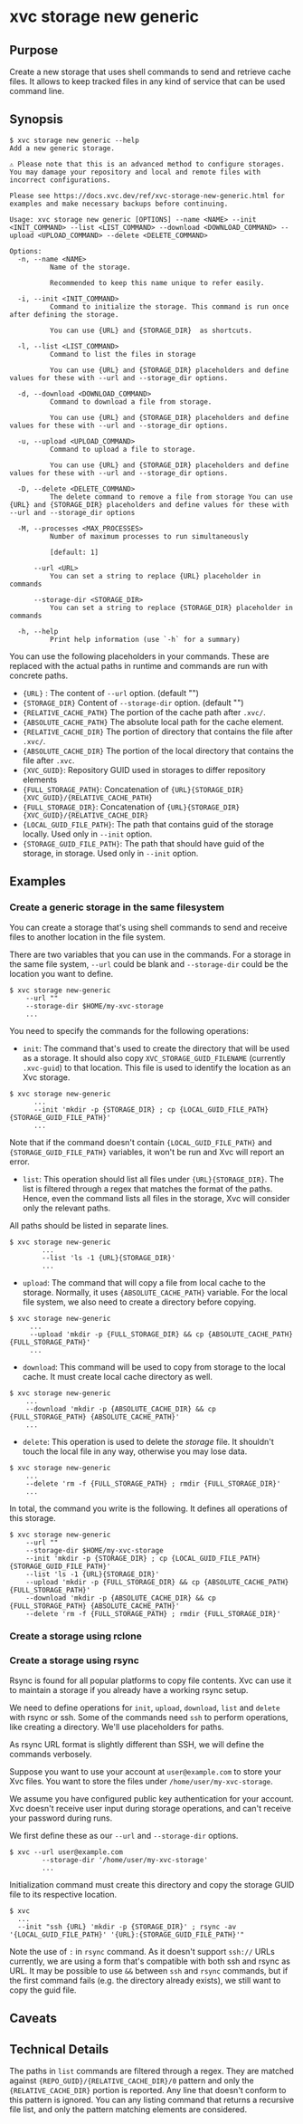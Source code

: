 # xvc storage new generic

## Purpose

Create a new storage that uses shell commands to send and retrieve cache files. 
It allows to keep tracked files in any kind of service that can be used command line.

## Synopsis 

```console
$ xvc storage new generic --help
Add a new generic storage.

⚠️ Please note that this is an advanced method to configure storages. You may damage your repository and local and remote files with incorrect configurations.

Please see https://docs.xvc.dev/ref/xvc-storage-new-generic.html for examples and make necessary backups before continuing.

Usage: xvc storage new generic [OPTIONS] --name <NAME> --init <INIT_COMMAND> --list <LIST_COMMAND> --download <DOWNLOAD_COMMAND> --upload <UPLOAD_COMMAND> --delete <DELETE_COMMAND>

Options:
  -n, --name <NAME>
          Name of the storage.
          
          Recommended to keep this name unique to refer easily.

  -i, --init <INIT_COMMAND>
          Command to initialize the storage. This command is run once after defining the storage.
          
          You can use {URL} and {STORAGE_DIR}  as shortcuts.

  -l, --list <LIST_COMMAND>
          Command to list the files in storage
          
          You can use {URL} and {STORAGE_DIR} placeholders and define values for these with --url and --storage_dir options.

  -d, --download <DOWNLOAD_COMMAND>
          Command to download a file from storage.
          
          You can use {URL} and {STORAGE_DIR} placeholders and define values for these with --url and --storage_dir options.

  -u, --upload <UPLOAD_COMMAND>
          Command to upload a file to storage.
          
          You can use {URL} and {STORAGE_DIR} placeholders and define values for these with --url and --storage_dir options.

  -D, --delete <DELETE_COMMAND>
          The delete command to remove a file from storage You can use {URL} and {STORAGE_DIR} placeholders and define values for these with --url and --storage_dir options

  -M, --processes <MAX_PROCESSES>
          Number of maximum processes to run simultaneously
          
          [default: 1]

      --url <URL>
          You can set a string to replace {URL} placeholder in commands

      --storage-dir <STORAGE_DIR>
          You can set a string to replace {STORAGE_DIR} placeholder in commands

  -h, --help
          Print help information (use `-h` for a summary)

```

You can use the following placeholders in your commands. 
These are replaced with the actual paths in runtime and commands are run with concrete paths. 

- `{URL}` : The content of `--url` option. (default "")
- `{STORAGE_DIR}` Content of `--storage-dir`  option. (default "")
- `{RELATIVE_CACHE_PATH}` The portion of the cache path after `.xvc/`. 
- `{ABSOLUTE_CACHE_PATH}` The absolute local path for the cache element. 
- `{RELATIVE_CACHE_DIR}` The portion of directory that contains the file after `.xvc/`.
- `{ABSOLUTE_CACHE_DIR}` The portion of the local directory that contains the file after `.xvc`.
- `{XVC_GUID}`: Repository GUID used in storages to differ repository elements
- `{FULL_STORAGE_PATH}`: Concatenation of `{URL}{STORAGE_DIR}{XVC_GUID}/{RELATIVE_CACHE_PATH}` 
- `{FULL_STORAGE_DIR}`: Concatenation of `{URL}{STORAGE_DIR}{XVC_GUID}/{RELATIVE_CACHE_DIR}`
- `{LOCAL_GUID_FILE_PATH}`: The path that contains guid of the storage locally. Used only in `--init` option. 
- `{STORAGE_GUID_FILE_PATH}`: The path that should have guid of the storage, in storage. Used only in `--init` option. 

## Examples

### Create a generic storage in the same filesystem

You can create a storage that's using shell commands to send and receive files to another location in the file system. 

There are two variables that you can use in the commands. 
For a storage in the same file system, `--url` could be blank and `--storage-dir` could be the location you want to define. 

```shell
$ xvc storage new-generic
    --url ""
    --storage-dir $HOME/my-xvc-storage
    ...
```

You need to specify the commands for the following operations: 

- `init`: The command that's used to create the directory that will be used as a storage. 
It should also copy `XVC_STORAGE_GUID_FILENAME` (currently `.xvc-guid`) to that location. 
This file is used to identify the location as an Xvc storage. 

```shell
$ xvc storage new-generic
      ...
      --init 'mkdir -p {STORAGE_DIR} ; cp {LOCAL_GUID_FILE_PATH} {STORAGE_GUID_FILE_PATH}'
      ...
```

Note that if the command doesn't contain `{LOCAL_GUID_FILE_PATH}` and `{STORAGE_GUID_FILE_PATH}` variables, it won't be run and Xvc will report an error.

- `list`: This operation should list all files under `{URL}{STORAGE_DIR}`.
The list is filtered through a regex that matches the format of the paths. 
Hence, even the command lists all files in the storage, Xvc will consider only the relevant paths.

All paths should be listed in separate lines. 

```shell
$ xvc storage new-generic
        ...
        --list 'ls -1 {URL}{STORAGE_DIR}'
        ...
```

- `upload`: The command that will copy a file from local cache to the storage. 
Normally, it uses `{ABSOLUTE_CACHE_PATH}` variable.
For the local file system, we also need to create a directory before copying. 

```shell
$ xvc storage new-generic
     ...
     --upload 'mkdir -p {FULL_STORAGE_DIR} && cp {ABSOLUTE_CACHE_PATH} {FULL_STORAGE_PATH}'
     ...
```

- `download`: This command will be used to copy from storage to the local cache. 
It must create local cache directory as well. 

```shell
$ xvc storage new-generic
    ...
    --download 'mkdir -p {ABSOLUTE_CACHE_DIR} && cp {FULL_STORAGE_PATH} {ABSOLUTE_CACHE_PATH}'
    ...
```

- `delete`: This operation is used to delete the _storage_ file. 
It shouldn't touch the local file in any way, otherwise you may lose data. 

```shell
$ xvc storage new-generic
    ...
    --delete 'rm -f {FULL_STORAGE_PATH} ; rmdir {FULL_STORAGE_DIR}'
    ...
```

In total, the command you write is the following. 
It defines all operations of this storage. 

```shell
$ xvc storage new-generic
    --url ""
    --storage-dir $HOME/my-xvc-storage
    --init 'mkdir -p {STORAGE_DIR} ; cp {LOCAL_GUID_FILE_PATH} {STORAGE_GUID_FILE_PATH}'
    --list 'ls -1 {URL}{STORAGE_DIR}'
    --upload 'mkdir -p {FULL_STORAGE_DIR} && cp {ABSOLUTE_CACHE_PATH} {FULL_STORAGE_PATH}'
    --download 'mkdir -p {ABSOLUTE_CACHE_DIR} && cp {FULL_STORAGE_PATH} {ABSOLUTE_CACHE_PATH}'
    --delete 'rm -f {FULL_STORAGE_PATH} ; rmdir {FULL_STORAGE_DIR}'
```

### Create a storage using rclone

### Create a storage using rsync

Rsync is found for all popular platforms to copy file contents. 
Xvc can use it to maintain a storage if you already have a working rsync setup.

We need to define operations for `init`, `upload`, `download`, `list` and `delete` with rsync or ssh. 
Some of the commands need `ssh` to perform operations, like creating a directory. 
We'll use placeholders for paths. 

As rsync URL format is slightly different than SSH, we will define the commands verbosely. 

Suppose you want to use your account at `user@example.com` to store your Xvc files. 
You want to store the files under `/home/user/my-xvc-storage`. 

We assume you have configured public key authentication for your account. 
Xvc doesn't receive user input during storage operations, and can't receive your password during runs. 

We first define these as our `--url` and `--storage-dir` options. 

```shell
$ xvc --url user@example.com 
        --storage-dir '/home/user/my-xvc-storage'
        ...
```

Initialization command must create this directory and copy the storage GUID file to its respective location. 

```shell
$ xvc 
  ...
  --init "ssh {URL} 'mkdir -p {STORAGE_DIR}' ; rsync -av '{LOCAL_GUID_FILE_PATH}' '{URL}:{STORAGE_GUID_FILE_PATH}'"
```

Note the use of `:` in `rsync` command. 
As it doesn't support `ssh://` URLs currently, we are using a form that's compatible with both ssh and rsync as URL.
It may be possible to use `&&` between `ssh` and `rsync` commands, but if the first command fails (e.g. the directory already exists), we still want to copy the guid file. 


## Caveats

## Technical Details

The paths in `list` commands are filtered through a regex. 
They are matched against `{REPO_GUID}/{RELATIVE_CACHE_DIR}/0` pattern and only the `{RELATIVE_CACHE_DIR}` portion is reported.
Any line that doesn't conform to this pattern is ignored. 
You can any listing command that returns a recursive file list, and only the pattern matching elements are considered.
